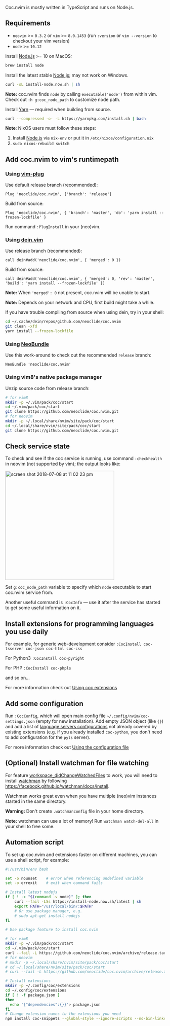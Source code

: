 Coc.nvim is mostly written in TypeScript and runs on Node.js.

## Requirements

* `neovim` >= `0.3.2` or `vim` >= `8.0.1453` (run `:version` or `vim --version` to checkout your vim version)
* `node` >= `10.12`

Install [Node.js](https://nodejs.org/) >= 10 on MacOS:

```bash
brew install node
```

Install the latest stable [Node.js](https://nodejs.org/); may not work on Windows.

```sh
curl -sL install-node.now.sh | sh
```

**Note:** coc.nvim finds `node` by calling `executable('node')` from within vim. Check out
`:h g:coc_node_path` to customize node path.

Install [Yarn](https://yarnpkg.com/) — required when building from source.

```sh
curl --compressed -o- -L https://yarnpkg.com/install.sh | bash
```

**Note**: NixOS users must follow these steps:

1. Install [Node.js](https://nodejs.org/en/download/) via `nix-env` or put it in `/etc/nixos/configuration.nix`
2. `sudo nixos-rebuild switch`

## Add coc.nvim to vim's runtimepath

### Using [vim-plug](https://github.com/junegunn/vim-plug)

Use default release branch (recommended):

``` vim
Plug 'neoclide/coc.nvim', {'branch': 'release'}
```

Build from source:

``` vim
Plug 'neoclide/coc.nvim', { 'branch': 'master', 'do': 'yarn install --frozen-lockfile' }
```

Run command `:PlugInstall` in your (neo)vim.

### Using [dein.vim](https://github.com/Shougo/dein.vim)

Use release branch (recommended):

``` vim
call dein#add('neoclide/coc.nvim', { 'merged': 0 })
```

Build from source:

``` vim
call dein#add('neoclide/coc.nvim', { 'merged': 0, 'rev': 'master', 'build': 'yarn install --frozen-lockfile' })
```

**Note:** When `'merged': 0` not present, coc.nvim will be unable to start.

**Note:** Depends on your network and CPU, first build might take a while.

If you have trouble compiling from source when using dein, try in your shell:

```sh
cd ~/.cache/dein/repos/github.com/neoclide/coc.nvim
git clean -xfd
yarn install --frozen-lockfile
```

### Using [NeoBundle](https://github.com/Shougo/neobundle.vim)

Use this work-around to check out the recommended `release` branch:

``` vim
NeoBundle 'neoclide/coc.nvim'
```

### Using vim8's native package manager

Unzip source code from release branch:

```sh
# for vim8
mkdir -p ~/.vim/pack/coc/start
cd ~/.vim/pack/coc/start
git clone https://github.com/neoclide/coc.nvim.git
# for neovim
mkdir -p ~/.local/share/nvim/site/pack/coc/start
cd ~/.local/share/nvim/site/pack/coc/start
git clone https://github.com/neoclide/coc.nvim.git
```

## Check service state

To check and see if the coc service is running, use command `:checkhealth` in neovim (not supported by vim); the output looks like:

<img width="344" alt="screen shot 2018-07-08 at 11 02 23 pm" src="https://user-images.githubusercontent.com/251450/42421117-001a81ee-8303-11e8-929a-91da4ac9feea.png">

Set `g:coc_node_path` variable to specify which `node` executable to start coc.nvim service from.

Another useful command is `:CocInfo` — use it after the service has started to get some useful information on it.

## Install extensions for programming languages you use daily

For example, for generic web-development consider `:CocInstall coc-tsserver coc-json coc-html coc-css`

For Python3 `:CocInstall coc-pyright`

For PHP `:CocInstall coc-phpls`

and so on...

For more information check out [Using coc extensions](https://github.com/neoclide/coc.nvim/wiki/Using-coc-extensions)

## Add some configuration

Run `:CocConfig`, which will open main config file `~/.config/nvim/coc-settings.json` (empty for new installation). Add empty JSON object (like `{}`) and add a list of [language servers configurations](https://github.com/neoclide/coc.nvim/wiki/Language-servers) not already covered by existing extensions (e.g. if you already installed `coc-python`, you don't need to add configuration for the `pyls` server).

For more information check out [Using the configuration file](https://github.com/neoclide/coc.nvim/wiki/Using-the-configuration-file)

## (Optional) Install watchman for file watching

For feature [workspace_didChangeWatchedFiles](https://microsoft.github.io/language-server-protocol/specification#workspace_didChangeWatchedFiles) to work, you will need to install [watchman](https://facebook.github.io/watchman) by following <https://facebook.github.io/watchman/docs/install>.

Watchman works great even when you have multiple (neo)vim instances started in the same directory.

**Warning:** Don't create `.watchmanconfig` file in your home directory.

**Note:** watchman can use a lot of memory! Run `watchman watch-del-all` in your shell to free some.

## Automation script

To set up coc.nvim and extensions faster on different machines, you can use a shell script, for example:

``` sh
#!/usr/bin/env bash

set -o nounset    # error when referencing undefined variable
set -o errexit    # exit when command fails

# Install latest nodejs
if [ ! -x "$(command -v node)" ]; then
    curl --fail -LSs https://install-node.now.sh/latest | sh
    export PATH="/usr/local/bin/:$PATH"
    # Or use package manager, e.g.
    # sudo apt-get install nodejs
fi

# Use package feature to install coc.nvim

# for vim8
mkdir -p ~/.vim/pack/coc/start
cd ~/.vim/pack/coc/start
curl --fail -L https://github.com/neoclide/coc.nvim/archive/release.tar.gz | tar xzfv -
# for neovim
# mkdir -p ~/.local/share/nvim/site/pack/coc/start
# cd ~/.local/share/nvim/site/pack/coc/start
# curl --fail -L https://github.com/neoclide/coc.nvim/archive/release.tar.gz | tar xzfv -

# Install extensions
mkdir -p ~/.config/coc/extensions
cd ~/.config/coc/extensions
if [ ! -f package.json ]
then
  echo '{"dependencies":{}}'> package.json
fi
# Change extension names to the extensions you need
npm install coc-snippets --global-style --ignore-scripts --no-bin-links --no-package-lock --only=prod
```
